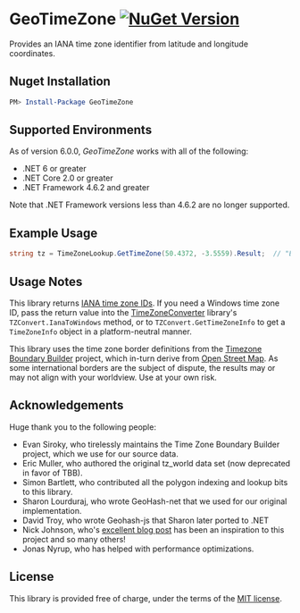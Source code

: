 GeoTimeZone  [![NuGet Version](https://img.shields.io/nuget/v/GeoTimeZone.svg?style=flat)](https://www.nuget.org/packages/GeoTimeZone/) 
===========

Provides an IANA time zone identifier from latitude and longitude coordinates.

## Nuget Installation

```powershell
PM> Install-Package GeoTimeZone
```

## Supported Environments

As of version 6.0.0, *GeoTimeZone* works with all of the following:

- .NET 6 or greater
- .NET Core 2.0 or greater
- .NET Framework 4.6.2 and greater

Note that .NET Framework versions less than 4.6.2 are no longer supported.

## Example Usage

```csharp
string tz = TimeZoneLookup.GetTimeZone(50.4372, -3.5559).Result;  // "Europe/London"
```

## Usage Notes

This library returns [IANA time zone IDs](https://en.wikipedia.org/wiki/List_of_tz_database_time_zones).  If you need a Windows time zone ID, pass the return value into the [TimeZoneConverter](https://github.com/mattjohnsonpint/TimeZoneConverter) library's `TZConvert.IanaToWindows` method, or to `TZConvert.GetTimeZoneInfo` to get a `TimeZoneInfo` object in a platform-neutral manner.

This library uses the time zone border definitions from the [Timezone Boundary Builder][1] project,
which in-turn derive from [Open Street Map][2].  As some international borders are the subject of dispute,
the results may or may not align with your worldview.  Use at your own risk.

## Acknowledgements

Huge thank you to the following people:

- Evan Siroky, who tirelessly maintains the Time Zone Boundary Builder project, which we use for our source data.
- Eric Muller, who authored the original tz_world data set (now deprecated in favor of TBB).
- Simon Bartlett, who contributed all the polygon indexing and lookup bits to this library.
- Sharon Lourduraj, who wrote GeoHash-net that we used for our original implementation.
- David Troy, who wrote Geohash-js that Sharon later ported to .NET
- Nick Johnson, who's [excellent blog post](http://blog.notdot.net/2009/11/Damn-Cool-Algorithms-Spatial-indexing-with-Quadtrees-and-Hilbert-Curves) has been an inspiration to this project and so many others!
- Jonas Nyrup, who has helped with performance optimizations.

## License

This library is provided free of charge, under the terms of the [MIT license][3].


[1]: https://github.com/evansiroky/timezone-boundary-builder
[2]: https://www.openstreetmap.org/
[3]: https://github.com/mattjohnsonpint/GeoTimeZone/blob/master/LICENSE
